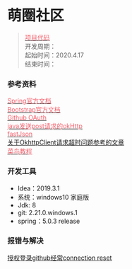 # <font size=6>萌圈社区</font> #

> [<font color=#F4606C>项目代码</font>](https://github.com/iwishing/ccCommunity)  
> 开发周期：  
> 起始时间：2020.4.17  
> 结束时间：  

### 参考资料
[<font color=#F4606C>Spring官方文档</font>](https://spring.io/guides)  
[<font color=#F4606C>Bootstrap官方文档</font>](https://v3.bootcss.com/getting-started)  
[<font color=#F4606C>Github OAuth</font>](https://developer.github.com/apps/building-oauth-apps/creating-an-oauth-app/)  
[<font color=#F4606C>java发送post请求的okHttp</font>](]https://square.github.io/okhttp/)  
[<font color=#F4606C>fastJson</font>](https://github.com/alibaba/fastjson/wiki/Quick-Start-CN)  
[<font>关于OkhttpClient请求超时问题参考的文章</font>](https://blog.csdn.net/do168/article/details/51848895)  
[<font color=#F4606C>菜鸟教程</font>](https://www.runoob.com/)  
### 开发工具
* Idea：2019.3.1
* 系统：windows10 家庭版
* Jdk: 8
* git: 2.21.0.windows.1
* spring：5.0.3 release
### 报错与解决
[授权登录github经常connection reset](https://blog.csdn.net/fuckingone/article/details/105151628)  